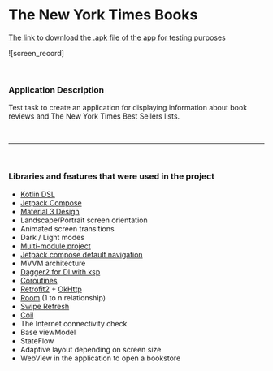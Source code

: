 # The New York Times Books

[The link to download the .apk file of the app for testing purposes]()

![screen_record]

<br>

### Application Description

Test task to create an application for displaying information about book reviews and The New York
Times Best Sellers lists.

<br>

---

<br>

### Libraries and features that were used in the project

- [Kotlin DSL](https://docs.gradle.org/current/userguide/kotlin_dsl.html)
- [Jetpack Compose](https://developer.android.com/jetpack/compose)
- [Material 3 Design](https://developer.android.com/jetpack/androidx/releases/compose-material3)
- Landscape/Portrait screen orientation
- Animated screen transitions
- Dark / Light modes
- [Multi-module project](https://developer.android.com/topic/modularization)
- [Jetpack compose default navigation](https://developer.android.com/jetpack/compose/navigation)
- MVVM architecture
- [Dagger2 for DI with ksp](https://dagger.dev/)
- [Coroutines](https://developer.android.com/kotlin/coroutines)
- [Retrofit2](https://square.github.io/retrofit/) + [OkHttp](https://square.github.io/okhttp/)
- [Room](https://developer.android.com/jetpack/androidx/releases/room) (1 to n relationship)
- [Swipe Refresh](https://google.github.io/accompanist/swiperefresh/)
- [Coil](https://coil-kt.github.io/coil/)
- The Internet connectivity check
- Base viewModel
- StateFlow
- Adaptive layout depending on screen size
- WebView in the application to open a bookstore
